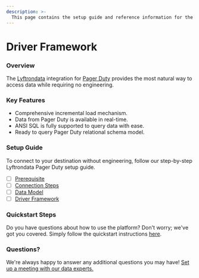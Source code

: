 ```yaml
---
description: >-
  This page contains the setup guide and reference information for the Pager Duty source connector.
---
```


# Driver Framework

### Overview

The [Lyftrondata](https://www.lyftrondata.com/) integration for [Pager Duty](None) provides the most natural way to access data while requiring no engineering.

### Key Features

* Comprehensive incremental load mechanism.
* Data from Pager Duty is available in real-time.&#x20;
* ANSI SQL is fully supported to query data with ease.
* Ready to query Pager Duty relational schema model.

### Setup Guide

To connect to your destination without engineering, follow our step-by-step Lyftrondata Pager Duty setup guide.

* [ ] [Prerequisite](../prerequisite.md)
* [ ] [Connection Steps](../connection-steps.md)
* [ ] [Data Model](../data-model/erd.md)
* [ ] [Driver Framework](../driver-framework/)

### Quickstart Steps

Do you have questions about how to use the platform? Don't worry; we've got you covered. Simply follow the quickstart instructions [here](../driver-framework/README.md).

### Questions? <a href="#questions" id="questions"></a>

We're always happy to answer any additional questions you may have! [Set up a meeting with our data experts.](https://www.lyftrondata.com/book-a-meeting/)


